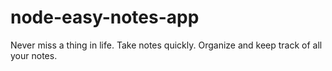 # node-easy-notes-app
Never miss a thing in life. Take notes quickly. Organize and keep track of all your notes.
